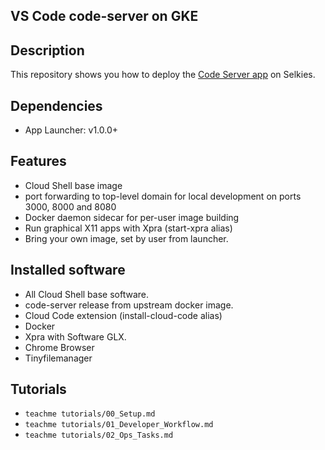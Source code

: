 ## VS Code code-server on GKE

## Description

This repository shows you how to deploy the [Code Server app](https://github.com/cdr/code-server) on Selkies.

## Dependencies

- App Launcher: v1.0.0+

## Features

- Cloud Shell base image
- port forwarding to top-level domain for local development on ports 3000, 8000 and 8080
- Docker daemon sidecar for per-user image building
- Run graphical X11 apps with Xpra (start-xpra alias)
- Bring your own image, set by user from launcher.

## Installed software

- All Cloud Shell base software.
- code-server release from upstream docker image.
- Cloud Code extension (install-cloud-code alias)
- Docker
- Xpra with Software GLX.
- Chrome Browser
- Tinyfilemanager

## Tutorials

- `teachme tutorials/00_Setup.md`
- `teachme tutorials/01_Developer_Workflow.md`
- `teachme tutorials/02_Ops_Tasks.md`
